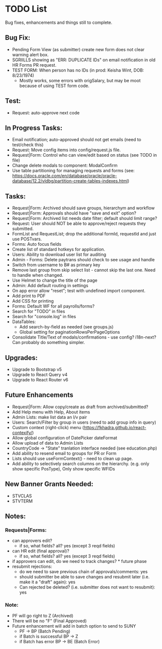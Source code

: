 # TODO List
Bug fixes, enhancements and things still to complete.

## Bug Fix:
  * Pending Form View (as submitter) create new form does not clear warning alert box.
  * SGRIILLS showing as "ERR: DUPLICATE IDs" on email notification in old HR Forms PR request.
  * TEST FORM: When person has no IDs (in prod: Keisha Wint, DOB: 8/23/1974)
    - Mostly works, some errors with origSalary, but may be moot because of using TEST form code.

## Test:
  * Request: auto-approve next code

## In Progress Tasks:
  * Email notification; auto-approved should not get emails (need to test/check this)
  * Request: Move config items into config/request.js file.
  * Request|Form: Control who can view/edit based on status (see TODO in file)
  * Change delete modals to component: ModalConfirm
  * Use table partitioning for managing requests and forms (see: https://docs.oracle.com/en/database/oracle/oracle-database/12.2/vldbg/partition-create-tables-indexes.html)
  
## Tasks: 
  * Request|Form: Archived should save groups, hierarchym and workflow
  * Request|Form: Approvals should have "save and exit" option?
  * Request|Form: Archived list needs date filter; default should limit range?
  * Request: User should NOT be able to approve/reject requests they submitted.
  * FormList and RequestList; drop the additional formId, requestId and just use POSTvars.
  * Forms: Auto focus fields
  * Create list of standard hotkeys for application.
  * Users: Ability to download user list for auditing
  * Admin - Forms: Delete paytrans should check to see usage and handle
  * Switch from username to B# as primary key
  * Remove last group from skip select list - cannot skip the last one.  Need to handle when changed.
  * Use Helmet to change the title of the page
  * Admin: Add default routing in settings
  * On app error allow "reset"; test with undefined import component.
  * Add print to PDF
  * Add CSS for printing
  * Forms: Default WF for all payrolls/forms?
  * Search for "TODO" in files
  * Search for "console.log" in files
  * DataTables:
    - Add search-by-field as needed (see groups.js)
    - Global setting for paginationRowsPerPageOptions
  * Consolidate Title/Text of modals/confirmations - use config? i18n-next?  Can probably do something simpler.

## Upgrades:
  * Upgrade to Bootstrap v5
  * Upgrade to React Query v4
  * Upgrade to React Router v6

## Future Enhancements
  * Request|Form: Allow copy/create as draft from archived/submitted?
  * Add Help menu with Help, About items
  * Admin Lists: make list data an l/v pair
  * Users: Search/Filter by group in users (need to add group info in query)
  * Custom context (right-click) menu (https://fkhadra.github.io/react-contexify/)
  * Allow global configuration of DatePicker dateFormat
  * Allow upload of data to Admin Lists
  * CountryCode -> "State" tranlation interface needed (see education.php)
  * Add ability to resend email to groups for PR or Form
  * Lists should use useFormContext() - need to clean up page.
  * Add ability to selectively search columns on the hierarchy. (e.g. only show specific PosType), Only show specific WFIDs

## New Banner Grants Needed:
  * STVCLAS
  * STVTERM

## Notes:
### Requests|Forms: 
  * can approvers edit?
    * if so, what fields? all? yes (except 3 reqd fields)
  * can HR edit (final approval)?
    * if so, what fields? all? yes (except 3 reqd fields)
  * if approvers can edit, do we need to track changes?
        * future phase
  * resubmit rejections: 
    * do we need to save previous chain of approvals/comments: yes
    * should submitter be able to save changes and resubmit later (i.e. make it a "draft" again): yes
    * Can rejected be deleted? (i.e. submitter does not want to resubmit): yes

### Note: 
  * PF will go right to Z (Archived)
  * There will be no "F" (Final Approved)
  * Future enhancement will add in batch option to send to SUNY
    * PF -> BP (Batch Pending)
    * if Batch is successful BP -> Z
    * if Batch has error BP -> BE (Batch Error)

